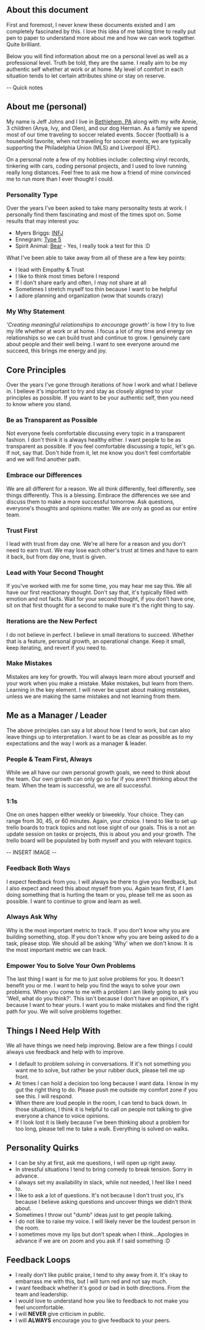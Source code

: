 ## About this document
First and foremost, I never knew these documents existed and I am completely fascinated by this. I love this idea of me taking time to really put pen to paper to understand more about me and how we can work together. Quite brilliant.

Below you will find information about me on a personal level as well as a professional level. Truth be told, they are the same. I really aim to be my authentic self whether at work or at home. My level of comfort in each situation tends to let certain attributes shine or stay on reserve.

-- Quick notes

## About me (personal)
My name is Jeff Johns and I live in [Bethlehem, PA](https://www.google.com/maps/place/Bethlehem,+PA/@40.6253013,-75.4010458,13z/data=!3m1!4b1!4m5!3m4!1s0x89c43e4acc94c115:0x4ec59c491c91b283!8m2!3d40.6259316!4d-75.3704579) along with my wife Annie, 3 children (Anya, Ivy, and Olen), and our dog Herman. As a family we spend most of our time traveling to soccer related events. Soccer (football) is a household favorite, when not traveling for soccer events, we are typically supporting the Philadelphia Union (MLS) and Liverpool (EPL).

On a personal note a few of my hobbies include: collecting vinyl records, tinkering with cars, coding personal projects, and I used to love running really long distances. Feel free to ask me how a friend of mine convinced me to run more than I ever thought I could.

### Personality Type
Over the years I've been asked to take many personality tests at work. I personally find them fascinating and most of the times spot on. Some results that may interest you:

- Myers Briggs: [INFJ](https://www.verywellmind.com/infj-introverted-intuitive-feeling-judging-2795978)
- Ennegram: [Type 5](https://www.truity.com/enneagram/personality-type-5-investigator)
- Spirit Animal: [Bear](https://trustedpsychicmediums.com/spirit-animals/bear-spirit-animal/) - Yes, I really took a test for this :D

What I've been able to take away from all of these are a few key points:
- I lead with Empathy & Trust
- I like to think most times before I respond
- If I don't share early and often, I may not share at all
- Sometimes I stretch myself too thin because I want to be helpful
- I adore planning and organization (wow that sounds crazy)

### My Why Statement
*'Creating meaningful relationships to encourage growth'* is how I try to live my life whether at work or at home. I focus a lot of my time and energy on relationships so we can build trust and continue to grow. I genuinely care about people and their well being. I want to see everyone around me succeed, this brings me energy and joy.

## Core Principles
Over the years I've gone through iterations of how I work and what I believe in. I believe it's important to try and stay as closely aligned to your principles as possible. If you want to be your authentic self, then you need to know where you stand.

### Be as Transparent as Possible
Not everyone feels comfortable discussing every topic in a transparent fashion. I don't think it is always healthy either. I want people to be as transparent as possible. If you feel comfortable discussing a topic, let's go. If not, say that. Don't hide from it, let me know you don't feel comfortable and we will find another path.

### Embrace our Differences
We are all different for a reason. We all think differently, feel differently, see things differently. This is a blessing. Embrace the differences we see and discuss them to make a more successful tomorrow. Ask questions, everyone's thoughts and opinions matter. We are only as good as our entire team.

### Trust First
I lead with trust from day one. We're all here for a reason and you don't need to earn trust. We may lose each other's trust at times and have to earn it back, but from day one, trust is given.

### Lead with Your Second Thought
If you've worked with me for some time, you may hear me say this. We all have our first reactionary thought. Don't say that, it's typically filled with emotion and not facts. Wait for your second thought, if you don't have one, sit on that first thought for a second to make sure it's the right thing to say.

### Iterations are the New Perfect
I do not believe in perfect. I believe in small iterations to succeed. Whether that is a feature, personal growth, an operational change. Keep it small, keep iterating, and revert if you need to.

### Make Mistakes
Mistakes are key for growth. You will always learn more about yourself and your work when you make a mistake. Make mistakes, but learn from them. Learning in the key element. I will never be upset about making mistakes, unless we are making the same mistakes and not learning from them.


## Me as a Manager / Leader
The above principles can say a lot about how I tend to work, but can also leave things up to interpretation. I want to be as clear as possible as to my expectations and the way I work as a manager & leader.

### People & Team First, Always
While we all have our own personal growth goals, we need to think about the team. Our own growth can only go so far if you aren't thinking about the team. When the team is successful, we are all successful.

### 1:1s
One on ones happen either weekly or biweekly. Your choice. They can range from 30, 45, or 60 minutes. Again, your choice. I tend to like to set up trello boards to track topics and not lose sight of our goals. This is a not an update session on tasks or projects, this is about you and your growth. The trello board will be populated by both myself and you with relevant topics.

-- INSERT IMAGE --

### Feedback Both Ways
I expect feedback from you. I will always be there to give you feedback, but I also expect and need this about myself from you. Again team first, if I am doing something that is hurting the team or you, please tell me as soon as possible. I want to continue to grow and learn as well.

### Always Ask Why
Why is the most important metric to track. If you don't know why you are building something, stop. If you don't know why you are being asked to do a task, please stop. We should all be asking 'Why' when we don't know. It is the most important metric we can track.

### Empower You to Solve Your Own Problems
The last thing I want is for me to just solve problems for you. It doesn't benefit you or me. I want to help you find the ways to solve your own problems. When you come to me with a problem I am likely going to ask you 'Well, what do you think?'. This isn't because I don't have an opinion, it's because I want to hear yours. I want you to make mistakes and find the right path for you. We will solve problems together.

## Things I Need Help With
We all have things we need help improving. Below are a few things I could always use feedback and help with to improve.

- I default to problem solving in conversations. If it's not something you want me to solve, but rather be your rubber duck, please tell me up front.
- At times I can hold a decision too long because I want data. I know in my gut the right thing to do. Please push me outside my comfort zone if you see this. I will respond.
- When there are loud people in the room, I can tend to back down. In those situations, I think it is helpful to call on people not talking to give everyone a chance to voice opinions.
- If I look lost it is likely because I've been thinking about a problem for too long, please tell me to take a walk. Everything is solved on walks.

## Personality Quirks
- I can be shy at first, ask me questions, I will open up right away.
- In stressful situations I tend to bring comedy to break tension. Sorry in advance.
- I always set my availability in slack, while not needed, I feel like I need to.
- I like to ask a lot of questions. It's not because I don't trust you, it's because I believe asking questions and uncover things we didn't think about.
- Sometimes I throw out "dumb" ideas just to get people talking.
- I do not like to raise my voice. I will likely never be the loudest person in the room.
- I sometimes move my lips but don’t speak when I think…Apologies in advance if we are on zoom and you ask if I said something :D

## Feedback Loops
- I really don't like public praise, I tend to shy away from it. It's okay to embarrass me with this, but I will turn red and not say much.
- I want feedback whether it's good or bad in both directions. From the team and leadership.
- I would love to understand how you like to feedback to not make you feel uncomfortable.
- I will **NEVER** give criticism in public.
- I will **ALWAYS** encourage you to give feedback to your peers.
